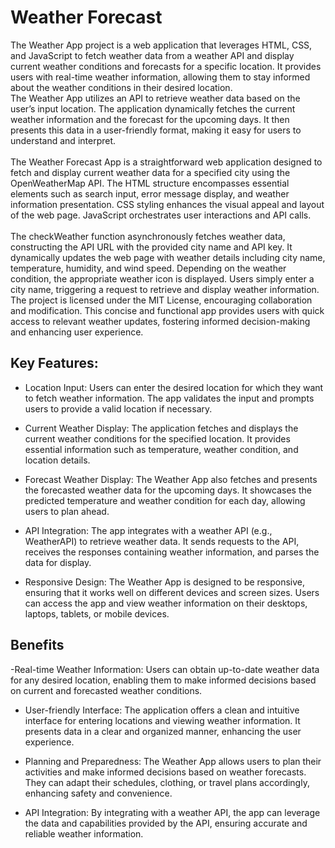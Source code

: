 # Weather Forecast
The Weather App project is a web application that leverages HTML, CSS, and JavaScript to fetch weather data from a weather API and display current weather conditions and forecasts for a specific location. It provides users with real-time weather information, allowing them to stay informed about the weather conditions in their desired location.
<br>
The Weather App utilizes an API to retrieve weather data based on the user’s input location. 
The application dynamically fetches the current weather information and the forecast for the upcoming days. 
It then presents this data in a user-friendly format, making it easy for users to understand and interpret.
<br>
<br>
The Weather Forecast App is a straightforward web application designed to fetch and display current weather data for a specified city using the OpenWeatherMap API. The HTML structure encompasses essential elements such as search input, error message display, and weather information presentation. CSS styling enhances the visual appeal and layout of the web page. JavaScript orchestrates user interactions and API calls.
<br>
<br>The checkWeather function asynchronously fetches weather data, constructing the API URL with the provided city name and API key. It dynamically updates the web page with weather details including city name, temperature, humidity, and wind speed. Depending on the weather condition, the appropriate weather icon is displayed. Users simply enter a city name, triggering a request to retrieve and display weather information. The project is licensed under the MIT License, encouraging collaboration and modification. This concise and functional app provides users with quick access to relevant weather updates, fostering informed decision-making and enhancing user experience.
## Key Features:
- Location Input: Users can enter the desired location for which they want to fetch weather information. The app validates the input and prompts users to provide a valid location if necessary.

- Current Weather Display: The application fetches and displays the current weather conditions for the specified location. It provides essential information such as temperature, weather condition, and location details.

- Forecast Weather Display: The Weather App also fetches and presents the forecasted weather data for the upcoming days. It showcases the predicted temperature and weather condition for each day, allowing users to plan ahead.

- API Integration: The app integrates with a weather API (e.g., WeatherAPI) to retrieve weather data. It sends requests to the API, receives the responses containing weather information, and parses the data for display.

- Responsive Design: The Weather App is designed to be responsive, ensuring that it works well on different devices and screen sizes.
Users can access the app and view weather information on their desktops, laptops, tablets, or mobile devices.
## Benefits
-Real-time Weather Information: Users can obtain up-to-date weather data for any desired location, enabling them to make informed decisions based on current and forecasted weather conditions.

- User-friendly Interface: The application offers a clean and intuitive interface for entering locations and viewing weather information. It presents data in a clear and organized manner, enhancing the user experience.

- Planning and Preparedness: The Weather App allows users to plan their activities and make informed decisions based on weather forecasts. They can adapt their schedules, clothing, or travel plans accordingly, enhancing safety and convenience.

- API Integration: By integrating with a weather API, the app can leverage the data and capabilities provided by the API, ensuring accurate and reliable weather information.
